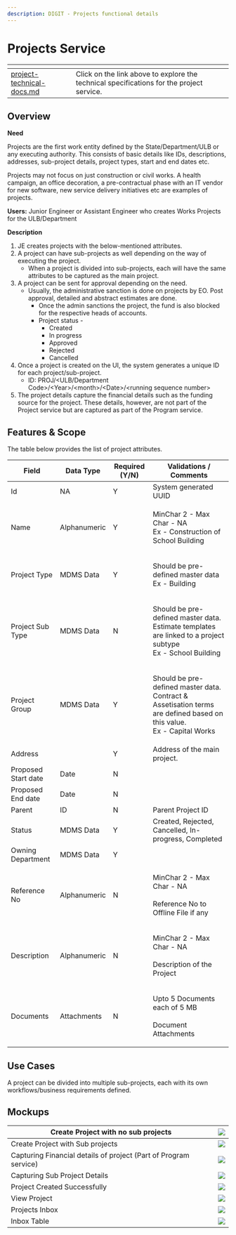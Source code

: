 ```yaml
---
description: DIGIT - Projects functional details
---
```


# Projects Service

<table data-card-size="large" data-view="cards"><thead><tr><th data-type="content-ref"></th><th></th><th></th></tr></thead><tbody><tr><td><a href="../../architecture/common-services/projects-service/project-technical-docs.md">project-technical-docs.md</a></td><td>Click on the link above to explore the technical specifications for the project service.</td><td></td></tr></tbody></table>

## Overview

**Need**

Projects are the first work entity defined by the State/Department/ULB or any executing authority. This consists of basic details like IDs, descriptions, addresses, sub-project details, project types, start and end dates etc.&#x20;

Projects may not focus on just construction or civil works. A health campaign, an office decoration, a pre-contractual phase with an IT vendor for new software, new service delivery initiatives etc are examples of projects.

**Users:** Junior Engineer or Assistant Engineer who creates Works Projects for the ULB/Department

**Description**

1. JE creates projects with the below-mentioned attributes.
2. A project can have sub-projects as well depending on the way of executing the project.
   * When a project is divided into sub-projects, each will have the same attributes to be captured as the main project.
3. A project can be sent for approval depending on the need.
   * Usually, the administrative sanction is done on projects by EO. Post approval, detailed and abstract estimates are done.
     * Once the admin sanctions the project, the fund is also blocked for the respective heads of accounts.
     * Project status -
       * Created
       * In progress
       * Approved
       * Rejected
       * Cancelled
4. Once a project is created on the UI, the system generates a unique ID for each project/sub-project.
   * ID: PROJ/\<ULB/Department Code>/\<Year>/\<month>/\<Date>/\<running sequence number>
5. The project details capture the financial details such as the funding source for the project. These details, however, are not part of the Project service but are captured as part of the Program service.

## Features & Scope

The table below provides the list of project attributes.

| Field               | Data Type    | Required (Y/N) | Validations / Comments                                                                                                              |
| ------------------- | ------------ | -------------- | ----------------------------------------------------------------------------------------------------------------------------------- |
| Id                  | NA           | Y              | System generated UUID                                                                                                               |
| Name                | Alphanumeric | Y              | <p>MinChar 2 - Max Char - NA<br>Ex - Construction of School Building</p>                                                            |
| Project Type        | MDMS Data    | Y              | <p>Should be pre-defined master data<br>Ex - Building</p>                                                                           |
| Project Sub Type    | MDMS Data    | N              | <p>Should be pre-defined master data. Estimate templates are linked to a project subtype<br>Ex - School Building</p>                |
| Project Group       | MDMS Data    | Y              | <p>Should be pre-defined master data. Contract &#x26; Assetisation terms are defined based on this value.<br>Ex - Capital Works</p> |
| Address             |              | Y              | Address of the main project.                                                                                                        |
| Proposed Start date | Date         | N              |                                                                                                                                     |
| Proposed End date   | Date         | N              |                                                                                                                                     |
| Parent              | ID           | N              | Parent Project ID                                                                                                                   |
| Status              | MDMS Data    | Y              | Created, Rejected, Cancelled, In-progress, Completed                                                                                |
| Owning Department   | MDMS Data    | Y              |                                                                                                                                     |
| Reference No        | Alphanumeric | N              | <p>MinChar 2 - Max Char - NA<br><br>Reference No to Offline File if any</p>                                                         |
| Description         | Alphanumeric | N              | <p>MinChar 2 - Max Char - NA<br><br>Description of the Project</p>                                                                  |
| Documents           | Attachments  | N              | <p>Upto 5 Documents each of 5 MB<br><br>Document Attachments</p>                                                                    |

## Use Cases

A project can be divided into multiple sub-projects, each with its own workflows/business requirements defined.&#x20;

## Mockups

| Create Project with no sub projects                              | ![](<../../../.gitbook/assets/image (22).png>)    |
| ---------------------------------------------------------------- | ------------------------------------------------- |
| Create Project with Sub projects                                 | ![](<../../../.gitbook/assets/image (1) (1).png>) |
| Capturing Financial details of project (Part of Program service) | ![](<../../../.gitbook/assets/image (3).png>)     |
| Capturing Sub Project Details                                    | ![](<../../../.gitbook/assets/image (8).png>)     |
| Project Created Successfully                                     | ![](<../../../.gitbook/assets/image (34).png>)    |
| View Project                                                     | ![](<../../../.gitbook/assets/image (1).png>)     |
| Projects Inbox                                                   | ![](<../../../.gitbook/assets/image (21).png>)    |
| Inbox Table                                                      | ![](<../../../.gitbook/assets/image (32).png>)    |

